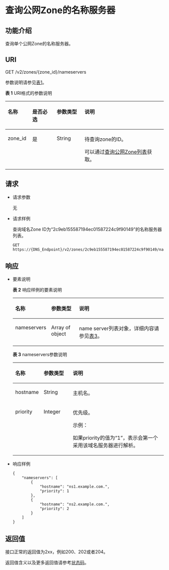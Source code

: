 # 查询公网Zone的名称服务器<a name="dns_api_62004"></a>

## 功能介绍<a name="section55898385"></a>

查询单个公网Zone的名称服务器。

## URI<a name="section33323423"></a>

GET /v2/zones/\{zone\_id\}/nameservers

参数说明请参见[表1](#table14024165)。

**表 1**  URI格式的参数说明

<a name="table14024165"></a>
<table><thead align="left"><tr id="row26592044"><th class="cellrowborder" valign="top" width="15.459999999999999%" id="mcps1.2.5.1.1"><p id="p6471942"><a name="p6471942"></a><a name="p6471942"></a>名称</p>
</th>
<th class="cellrowborder" valign="top" width="15.459999999999999%" id="mcps1.2.5.1.2"><p id="p54465313"><a name="p54465313"></a><a name="p54465313"></a>是否必选</p>
</th>
<th class="cellrowborder" valign="top" width="17.53%" id="mcps1.2.5.1.3"><p id="p49614245"><a name="p49614245"></a><a name="p49614245"></a>参数类型</p>
</th>
<th class="cellrowborder" valign="top" width="51.55%" id="mcps1.2.5.1.4"><p id="p59330872"><a name="p59330872"></a><a name="p59330872"></a>说明</p>
</th>
</tr>
</thead>
<tbody><tr id="row41071365"><td class="cellrowborder" valign="top" width="15.459999999999999%" headers="mcps1.2.5.1.1 "><p id="p38446258"><a name="p38446258"></a><a name="p38446258"></a>zone_id</p>
</td>
<td class="cellrowborder" valign="top" width="15.459999999999999%" headers="mcps1.2.5.1.2 "><p id="p27139175"><a name="p27139175"></a><a name="p27139175"></a>是</p>
</td>
<td class="cellrowborder" valign="top" width="17.53%" headers="mcps1.2.5.1.3 "><p id="p50789581"><a name="p50789581"></a><a name="p50789581"></a>String</p>
</td>
<td class="cellrowborder" valign="top" width="51.55%" headers="mcps1.2.5.1.4 "><p id="p20315403"><a name="p20315403"></a><a name="p20315403"></a>待查询zone的ID。</p>
<p id="p1669018482183"><a name="p1669018482183"></a><a name="p1669018482183"></a>可以通过<a href="查询公网Zone列表.md">查询公网Zone列表</a>获取。</p>
</td>
</tr>
</tbody>
</table>

## 请求<a name="section31475357"></a>

-   请求参数

    无

-   请求样例

    查询域名Zone ID为“2c9eb155587194ec01587224c9f90149”的名称服务器列表。

    ```
    GET https://{DNS_Endpoint}/v2/zones/2c9eb155587194ec01587224c9f90149/nameservers
    ```


## 响应<a name="section14842765"></a>

-   要素说明

    **表 2**  响应样例的要素说明

    <a name="table2534644119347"></a>
    <table><thead align="left"><tr id="row2134485619347"><th class="cellrowborder" valign="top" width="18.47%" id="mcps1.2.4.1.1"><p id="p5121175619347"><a name="p5121175619347"></a><a name="p5121175619347"></a>名称</p>
    </th>
    <th class="cellrowborder" valign="top" width="19.040000000000003%" id="mcps1.2.4.1.2"><p id="p5451156519347"><a name="p5451156519347"></a><a name="p5451156519347"></a>参数类型</p>
    </th>
    <th class="cellrowborder" valign="top" width="62.49%" id="mcps1.2.4.1.3"><p id="p5336061019347"><a name="p5336061019347"></a><a name="p5336061019347"></a>说明</p>
    </th>
    </tr>
    </thead>
    <tbody><tr id="row2724213119347"><td class="cellrowborder" valign="top" width="18.47%" headers="mcps1.2.4.1.1 "><p id="p5912903419347"><a name="p5912903419347"></a><a name="p5912903419347"></a>nameservers</p>
    </td>
    <td class="cellrowborder" valign="top" width="19.040000000000003%" headers="mcps1.2.4.1.2 "><p id="p2472241219347"><a name="p2472241219347"></a><a name="p2472241219347"></a>Array of object</p>
    </td>
    <td class="cellrowborder" valign="top" width="62.49%" headers="mcps1.2.4.1.3 "><p id="p64387025171923"><a name="p64387025171923"></a><a name="p64387025171923"></a>name server列表对象，详细内容请参见<a href="#table3847447219326">表3</a>。</p>
    </td>
    </tr>
    </tbody>
    </table>

    **表 3**  nameservers参数说明

    <a name="table3847447219326"></a>
    <table><thead align="left"><tr id="row3833649519326"><th class="cellrowborder" valign="top" width="18.47%" id="mcps1.2.4.1.1"><p id="p3493722219342"><a name="p3493722219342"></a><a name="p3493722219342"></a>名称</p>
    </th>
    <th class="cellrowborder" valign="top" width="19.33%" id="mcps1.2.4.1.2"><p id="p1134272819342"><a name="p1134272819342"></a><a name="p1134272819342"></a>参数类型</p>
    </th>
    <th class="cellrowborder" valign="top" width="62.2%" id="mcps1.2.4.1.3"><p id="p4634576219342"><a name="p4634576219342"></a><a name="p4634576219342"></a>说明</p>
    </th>
    </tr>
    </thead>
    <tbody><tr id="row3753895719326"><td class="cellrowborder" valign="top" width="18.47%" headers="mcps1.2.4.1.1 "><p id="p19222756195728"><a name="p19222756195728"></a><a name="p19222756195728"></a>hostname</p>
    </td>
    <td class="cellrowborder" valign="top" width="19.33%" headers="mcps1.2.4.1.2 "><p id="p13539398195728"><a name="p13539398195728"></a><a name="p13539398195728"></a>String</p>
    </td>
    <td class="cellrowborder" valign="top" width="62.2%" headers="mcps1.2.4.1.3 "><p id="p22949440195728"><a name="p22949440195728"></a><a name="p22949440195728"></a>主机名。</p>
    </td>
    </tr>
    <tr id="row4963379019326"><td class="cellrowborder" valign="top" width="18.47%" headers="mcps1.2.4.1.1 "><p id="p20035160195728"><a name="p20035160195728"></a><a name="p20035160195728"></a>priority</p>
    </td>
    <td class="cellrowborder" valign="top" width="19.33%" headers="mcps1.2.4.1.2 "><p id="p12235287195728"><a name="p12235287195728"></a><a name="p12235287195728"></a>Integer</p>
    </td>
    <td class="cellrowborder" valign="top" width="62.2%" headers="mcps1.2.4.1.3 "><p id="p51534186195728"><a name="p51534186195728"></a><a name="p51534186195728"></a>优先级。</p>
    <p id="p63758461163042"><a name="p63758461163042"></a><a name="p63758461163042"></a>示例：</p>
    <p id="p19928749162855"><a name="p19928749162855"></a><a name="p19928749162855"></a>如果priority的值为“1”，表示会第一个采用该域名服务器进行解析。</p>
    </td>
    </tr>
    </tbody>
    </table>


-   响应样例

    ```
    {
        "nameservers": [
            {
                "hostname": "ns1.example.com.", 
                "priority": 1 
            }, 
            {
                "hostname": "ns2.example.com.", 
                "priority": 2
            }
        ]
    }
    
    ```


## 返回值<a name="section9249181042119"></a>

接口正常的返回值为2xx，例如200、202或者204。

返回值含义以及更多返回值请参考[状态码](状态码.md)。

